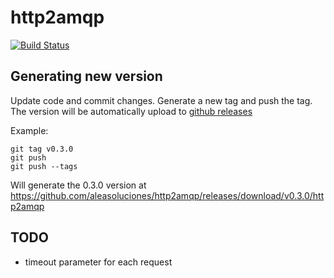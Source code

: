 # http2amqp

[![Build Status](https://travis-ci.org/aleasoluciones/http2amqp.svg)](https://travis-ci.org/aleasoluciones/http2amqp)


## Generating new version

Update code and commit changes.
Generate a new tag and push the tag. The version will be automatically upload to [github releases](https://github.com/aleasoluciones/http2amqp/releases)

Example:
```
git tag v0.3.0
git push
git push --tags
```

Will generate the 0.3.0 version at https://github.com/aleasoluciones/http2amqp/releases/download/v0.3.0/http2amqp

## TODO
 - timeout parameter for each request
